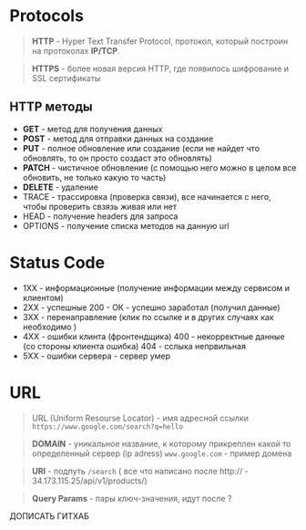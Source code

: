 # Protocols
> **HTTP** - Hyper Text Transfer Protocol, протокол, который построин на протоколах **IP/TCP**.

> **HTTPS** - более новая версия HTTP, где появилось шифрование и SSL сертификаты

## HTTP методы
* **GET** - метод для получения данных
* **POST** - метод для отправки данных на создание 
* **PUT** - полное обновление или создание (если не найдет что обновлять, то он просто создаст это обновлять)
* **PATCH** - чистичное обновление (с помощью него можно в  целом все обновить, не только какую то часть)
* **DELETE** - удаление
* TRACE - трассировка (проверка связи), все начинается с него, чтобы проверить свзязь живая или нет
* HEAD - получение headers для запроса
* OPTIONS - получение списка методов на данную url

# Status Code
* 1ХХ - информационные (получение информации между сервисом и клиентом)
* 2ХХ - успешные 
200 - ОК - успешно заработал (получил данные)
* 3ХХ - перенаправление (клик по ссылке и в других случаях как необходимо )
* 4ХХ - ошибки клинта (фронтендщика) 
400 - некорректные данные (со стороны клиента ошибка)
404 - сслыка непрвильная
* 5ХХ - ошибки сервера - сервер умер

# URL
> URL (Uniform Resourse Locator) - имя адресной ссылки
`https://www.google.com/search?q=hello`

> **DOMAIN** - уникальное название, к которому прикреплен какой то определенный сервер (ip adress) 
`www.google.com` - пример домена

> **URI** - подпуть `/search` ( все что написано после http:// - 34.173.115.25/api/v1/products/)

> **Query Params** - пары ключ-значения, идут после ? 

ДОПИСАТЬ ГИТХАБ